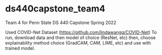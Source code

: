 # ds440capstone_team4
Team 4 for Penn State DS 440 Capstone Spring 2022


Used COVID-Net Dataset (https://github.com/lindawangg/COVID-Net)
To run,
download data and then model of choice (ResNet, etc)
then, choose explainability method choice (GradCAM, CAM, LIME, etc) and use with trained model.
